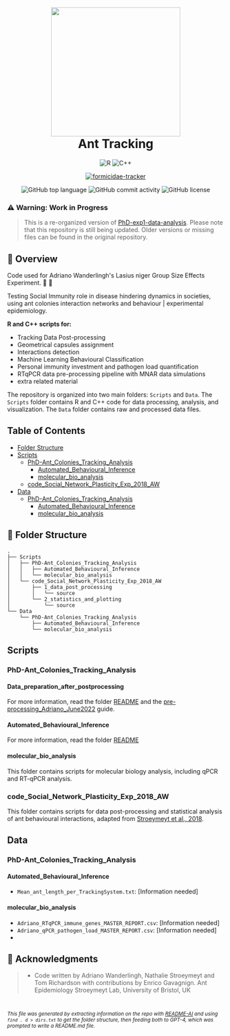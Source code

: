 
<div align="center">
<h1 align="center">
<img src="https://user-images.githubusercontent.com/47888790/184152615-5b94905a-9ddc-4d8f-8f27-3b10a2fda858.png" width="300" />
<br>
Ant Tracking
</h1>

<p align="center">
<img src="https://img.shields.io/badge/R-276DC3.svg?style&logo=R&logoColor=white" alt="R" />
<img src="https://img.shields.io/badge/C++-00599C?style=flat-square&logo=C%2B%2B&logoColor=white" alt="C++" />
<!--- <img src="https://img.shields.io/badge/FORmicidae%20Tracker-8A2BE2" alt="formicidae-tracker" /> --->
</p>

[![formicidae-tracker](https://img.shields.io/badge/FORmicidae%20Tracker-8A2BE2)](https://github.com/formicidae-tracker/myrmidon)


![GitHub top language](https://img.shields.io/github/languages/top/AdrianoWanderlingh/Ant_Tracking?style&color=5D6D7E)
![GitHub commit activity](https://img.shields.io/github/commit-activity/m/AdrianoWanderlingh/Ant_Tracking?style&color=5D6D7E)
![GitHub license](https://img.shields.io/github/license/AdrianoWanderlingh/Ant_Tracking?style&color=5D6D7E)
</div>







### ⚠️ Warning: Work in Progress
>This is a re-organized version of [PhD-exp1-data-analysis](https://github.com/AdrianoWanderlingh/PhD-Ant_Colonies_Tracking_Analysis). Please note that this repository is still being updated. Older versions or missing files can be found in the original repository.


## 📍 Overview
Code used for Adriano Wanderlingh's Lasius niger Group Size Effects Experiment.  :ant: 🦠

Testing Social Immunity role in disease hindering dynamics in societies, using ant colonies interaction networks and behaviour | experimental epidemiology.



<strong>R and C++ scripts for:</strong>
- Tracking Data Post-processing
- Geometrical capsules assignment
- Interactions detection
- Machine Learning Behavioural Classification
- Personal immunity investment and pathogen load quantification
- RTqPCR data pre-processing pipeline with MNAR data simulations
- extra related material


The repository is organized into two main folders: `Scripts` and `Data`. The `Scripts` folder contains R and C++ code for data processing, analysis, and visualization. The `Data` folder contains raw and processed data files.

## Table of Contents

- [Folder Structure](#folder-structure)
- [Scripts](#scripts)
  - [PhD-Ant_Colonies_Tracking_Analysis](#phd-ant_colonies_tracking_analysis)
    - [Automated_Behavioural_Inference](#automated_behavioural_inference)
    - [molecular_bio_analysis](#molecular_bio_analysis)
  - [code_Social_Network_Plasticity_Exp_2018_AW](#code_social_network_plasticity_exp_2018_aw)
- [Data](#data)
  - [PhD-Ant_Colonies_Tracking_Analysis](#phd-ant_colonies_tracking_analysis-data)
    - [Automated_Behavioural_Inference](#automated_behavioural_inference-data)
    - [molecular_bio_analysis](#molecular_bio_analysis-data)

## 📂 Folder Structure

```
.
├── Scripts
│   ├── PhD-Ant_Colonies_Tracking_Analysis
│   │   ├── Automated_Behavioural_Inference
│   │   └── molecular_bio_analysis
│   └── code_Social_Network_Plasticity_Exp_2018_AW
│       ├── 1_data_post_processing
│       │   └── source
│       └── 2_statistics_and_plotting
│           └── source
└── Data
    └── PhD-Ant_Colonies_Tracking_Analysis
        ├── Automated_Behavioural_Inference
        └── molecular_bio_analysis
```

## Scripts

### PhD-Ant_Colonies_Tracking_Analysis


#### Data_preparation_after_postprocessing

For more information, read the folder [README](https://github.com/AdrianoWanderlingh/Ant_Tracking/tree/main/Scripts) and the [pre-processing_Adriano_June2022](https://uob.sharepoint.com/:w:/r/teams/grp-AntsEpidemiologyLab/_layouts/15/Doc.aspx?sourcedoc=%7B2562631B-A6E5-4289-907F-89502F6C27E6%7D&file=pre-processing_Adriano_June2022.docx&action=default&mobileredirect=true&DefaultItemOpen=1) guide.


#### Automated_Behavioural_Inference

For more information, read the folder [README](https://github.com/AdrianoWanderlingh/Ant_Tracking/tree/main/Scripts/PhD-Ant_Colonies_Tracking_Analysis/Automated_Behavioural_Inference)


#### molecular_bio_analysis

This folder contains scripts for molecular biology analysis, including qPCR and RT-qPCR analysis.


### code_Social_Network_Plasticity_Exp_2018_AW

This folder contains scripts for data post-processing and statistical analysis of ant behavioural interactions, adapted from [Stroeymeyt et al., 2018](https://www.science.org/doi/epdf/10.1126/science.aat4793).


## Data

### PhD-Ant_Colonies_Tracking_Analysis

#### Automated_Behavioural_Inference

- `Mean_ant_length_per_TrackingSystem.txt`: [Information needed]

#### molecular_bio_analysis

- `Adriano_RTqPCR_immune_genes_MASTER_REPORT.csv`: [Information needed]
- `Adriano_qPCR_pathogen_load_MASTER_REPORT.csv`: [Information needed]
- 


## 👏 Acknowledgments

> - Code written by Adriano Wanderlingh, Nathalie Stroeymeyt and Tom Richardson with contributions by Enrico Gavagnign. Ant Epidemiology Stroeymeyt Lab, University of Bristol, UK



#
<small><i>This file was generated by extracting information on the repo with [README-AI](https://github.com/eli64s/README-AI) and using `find . d > dirs.txt` to get the folder structure, then feeding both to GPT-4, which was prompted to write a README.md file.</i></small>

